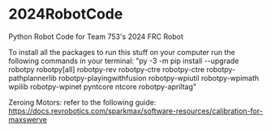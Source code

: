 # 2024RobotCode
Python Robot Code for Team 753's 2024 FRC Robot

To install all the packages to run this stuff on your computer run the following commands in your terminal:
"py -3 -m pip install --upgrade robotpy robotpy[all] robotpy-rev robotpy-ctre robotpy-ctre robotpy-pathplannerlib robotpy-playingwithfusion robotpy-wpiutil robotpy-wpimath wpilib robotpy-wpinet pyntcore ntcore robotpy-apriltag"

Zeroing Motors:
refer to the following guide: https://docs.revrobotics.com/sparkmax/software-resources/calibration-for-maxswerve